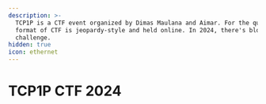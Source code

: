```yaml
---
description: >-
  TCP1P is a CTF event organized by Dimas Maulana and Aimar. For the quals, the
  format of CTF is jeopardy-style and held online. In 2024, there's blockchain
  challenge.
hidden: true
icon: ethernet
---
```


# TCP1P CTF 2024

